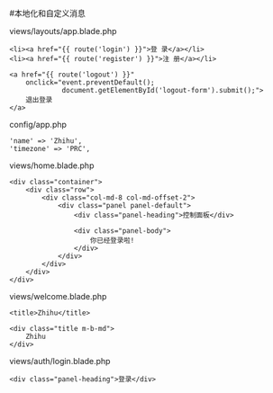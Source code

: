 #本地化和自定义消息

views/layouts/app.blade.php
```
<li><a href="{{ route('login') }}">登 录</a></li>
<li><a href="{{ route('register') }}">注 册</a></li>

<a href="{{ route('logout') }}"
    onclick="event.preventDefault();
             document.getElementById('logout-form').submit();">
    退出登录
</a>
```

config/app.php
```
'name' => 'Zhihu',
'timezone' => 'PRC',
```

views/home.blade.php
```
<div class="container">
    <div class="row">
        <div class="col-md-8 col-md-offset-2">
            <div class="panel panel-default">
                <div class="panel-heading">控制面板</div>

                <div class="panel-body">
                    你已经登录啦!
                </div>
            </div>
        </div>
    </div>
</div>
```

views/welcome.blade.php
```
<title>Zhihu</title>

<div class="title m-b-md">
    Zhihu
</div>
```

views/auth/login.blade.php
```
<div class="panel-heading">登录</div>


```